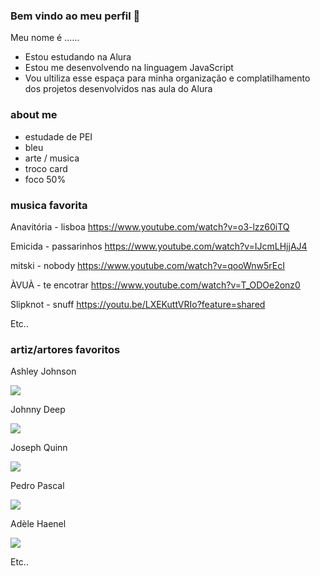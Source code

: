 ### Bem vindo ao meu perfil 🌊

Meu nome é ...... 

 - Estou estudando na Alura 
 - Estou me desenvolvendo na linguagem JavaScript
 - Vou ultiliza esse espaça para minha organização e complatilhamento dos projetos desenvolvidos nas aula do Alura

### about me 

- estudade de PEI
- bleu
- arte / musica
- troco card
- foco 50%
  

### musica favorita
Anavitória  - lisboa https://www.youtube.com/watch?v=o3-lzz60iTQ

Emicida - passarinhos https://www.youtube.com/watch?v=IJcmLHjjAJ4

mitski - nobody https://www.youtube.com/watch?v=qooWnw5rEcI

ÀVUÀ - te encotrar https://www.youtube.com/watch?v=T_ODOe2onz0

Slipknot - snuff https://youtu.be/LXEKuttVRIo?feature=shared 

Etc..

### artiz/artores favoritos
Ashley Johnson

![](https://media1.giphy.com/media/v1.Y2lkPTc5MGI3NjExMGE1aXlzeDc0b253MGp1N2FiNDlhejhlZHQxMXBiM3B1MDNuMzh2OCZlcD12MV9pbnRlcm5hbF9naWZfYnlfaWQmY3Q9Zw/qGoK1JXnKlf5qcNmJl/giphy.gif)

Johnny Deep

![](https://media1.tenor.com/m/8Af6z1P9v1UAAAAC/johnny-depp-huh.gif)

Joseph Quinn

![](https://media1.tenor.com/m/k_tFgTecAZoAAAAC/joequinngifs-joseph-quinn.gif)

Pedro Pascal

![](https://media1.tenor.com/m/bRSZosiTOygAAAAC/startled-pedro-pascal.gif)

Adèle Haenel

![](https://64.media.tumblr.com/6fcf079aedc47d30b4cec6a8c722b056/5c49fb68b1956208-35/s540x810/81e1f1ee0a12e81b4af24ab69c444a24cc7a70d6.gifv)

Etc..

